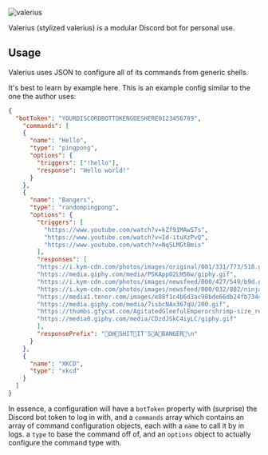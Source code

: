 ![valerius](https://i.imgur.com/EsgTukM.png)

Valerius (stylized valerius) is a modular Discord bot for personal use.

## Usage

Valerius uses JSON to configure all of its commands from generic shells.

It's best to learn by example here. This is an example config similar to the one the author uses:

```json
{
  "botToken": "YOURDISCORDBOTTOKENGOESHERE0123456789",
    "commands": [
    {
      "name": "Hello",
      "type": "pingpong",
      "options": {
        "triggers": ["!hello"],
        "response": "Hello world!"
      }
    },
    {
      "name": "Bangers",
      "type": "randompingpong",
      "options": {
        "triggers": [
          "https://www.youtube.com/watch?v=kZf91MAwS7s",
          "https://www.youtube.com/watch?v=Id-ituXzPvQ",
          "https://www.youtube.com/watch?v=Nq5LMGtBmis"
        ],
        "responses": [
        "https://i.kym-cdn.com/photos/images/original/001/331/773/518.gif",
        "https://media.giphy.com/media/PSKAppO2LH56w/giphy.gif",
        "https://i.kym-cdn.com/photos/images/newsfeed/000/427/549/b9d.gif",
        "https://i.kym-cdn.com/photos/images/newsfeed/000/032/802/ninja-dance.gif",
        "https://media1.tenor.com/images/e88f1c4b6d3ac98bde66db24fb73441d/tenor.gif?itemid=5586778",
        "https://media.giphy.com/media/7isbcNAx367qU/200.gif",
        "https://thumbs.gfycat.com/AgitatedGleefulEmperorshrimp-size_restricted.gif",
        "https://media0.giphy.com/media/CDzdJSkC4iyLC/giphy.gif"
        ],
        "responsePrefix": "🚨OH🚨SHIT🚨IT'S🚨A🚨BANGER🚨\n"
      }
    },
    {
      "name": "XKCD",
      "type": "xkcd"
    }
  ]
}
```

In essence, a configuration will have a `botToken` property with (surprise) the Discord bot token to log in with, and a `commands` array which contains an array of command configuration objects, each with a `name` to call it by in logs. a `type` to base the command off of, and an `options` object to actually configure the
command type with.
